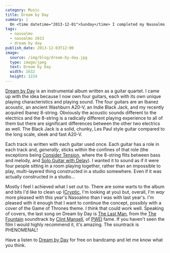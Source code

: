```yaml
---
category: Music
title: Dream by Day
summary: |
  On <time datetime="2013-12-01">Sunday</time> I completed my Nasoalmo 2013 entry, titled Dream by Day.
tags: 
  - nasoalmo
  - nasoalmo 2013
  - dream by day
publish_date: 2013-12-03T12:00
image:
  source: /img/blog/dream-by-day.jpg
  type: image/jpeg
  text: Dream by Day
  width: 1632
  height: 1224
---
```


[Dream by Day][dbd] is an instrumental album written as a guitar quartet. I came up with the idea because I now own four guitars, each with its own unique playing characteristics and playing sound. The four guitars are an Ibanez acoustic, an ancient Washburn A20-V, an Indie Black Jack, and my recently acquired Ibanez 8-string. Obviously the acoustic sounds different to the electrics and the 8-string is a radically different playing experience to all of them but there are significant differences between the other two electrics as well. The Black Jack is a solid, chunky, Les Paul style guitar compared to the long scale, sleek and fast A20-V.

Each track is written with each guitar used once. Each guitar has a role in each track and, _generally_, sticks within the confines of that role (the exceptions being [Consider Tension][consider], where the 8-string flits between bass and melody, and [Solo Guitar with Delay][solo]). I wanted it to sound as if it were four people sitting in a room playing together, rather than an impossible to play, multi-layered thing constructed in a studio somewhere. Even if it was actually constructed in a studio...

Mostly I feel I achieved what I set out to. There are some warts to the album and bits I'd like to clean up ([Cryptic][cryptic], I'm looking at you) but, overall, I'm _way_ more pleased with this year's Nasoalmo than I was with last year's. I'm pleased with it enough that I want to continue the concept, possibly with a cover of the Game of Thrones theme. I think that could work well. Speaking of covers, the last song on Dream by Day is [The Last Man][last], from the [The Fountain][film] soundtrack by [Clint Mansell][clint], of [PWEI][pwei] fame. If you haven't seen the film I would highly recommend it, it's amazing. The sountrack is PHENOMENAL!

Have a listen to [Dream by Day][dbd] for free on bandcamp and let me know what you think.

[dbd]: https://stoogoff.bandcamp.com/album/dream-by-day
[consider]: https://stoogoff.bandcamp.com/track/consider-tension
[cryptic]: https://stoogoff.bandcamp.com/track/cryptic
[last]: https://soundcloud.com/stoogoff/the-last-man
[film]: http://www.imdb.com/title/tt0414993/
[clint]: http://www.clintmansell.com/
[solo]: https://stoogoff.bandcamp.com/track/solo-guitar-with-delay
[pwei]: http://www.popwilleatitself.net/pwei/

